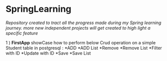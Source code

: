 # SpringLearning
*Repository created to tract all the progress made during my Spring learning journey. more new independent projects will get created to high light a specific feature*

1 ) **FirstApp** showCase how to perform below Crud operation on a simple Student table in postgresql :
*ADD *ADD List *Remove *Remove List *Filter with ID *Update with ID *Save *Save List

